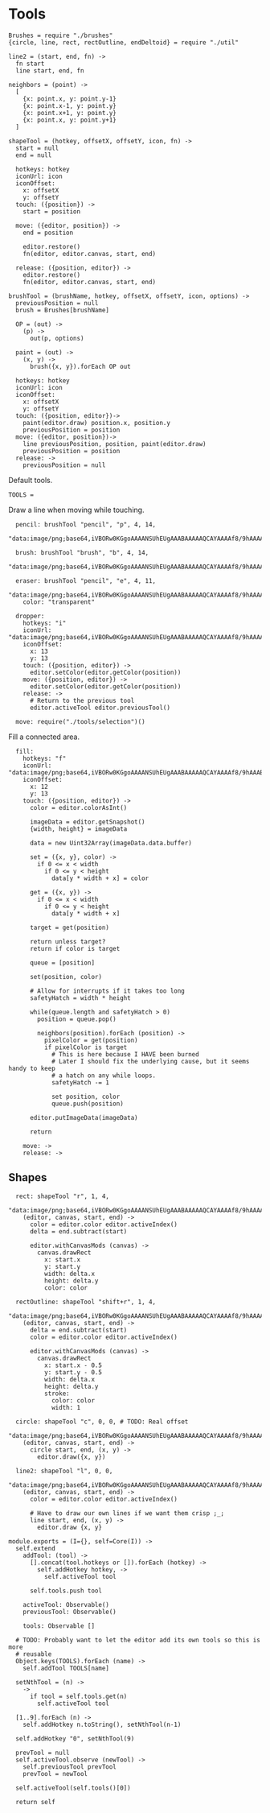 Tools
=====

    Brushes = require "./brushes"
    {circle, line, rect, rectOutline, endDeltoid} = require "./util"

    line2 = (start, end, fn) ->
      fn start
      line start, end, fn

    neighbors = (point) ->
      [
        {x: point.x, y: point.y-1}
        {x: point.x-1, y: point.y}
        {x: point.x+1, y: point.y}
        {x: point.x, y: point.y+1}
      ]

    shapeTool = (hotkey, offsetX, offsetY, icon, fn) ->
      start = null
      end = null

      hotkeys: hotkey
      iconUrl: icon
      iconOffset:
        x: offsetX
        y: offsetY
      touch: ({position}) ->
        start = position

      move: ({editor, position}) ->
        end = position

        editor.restore()
        fn(editor, editor.canvas, start, end)

      release: ({position, editor}) ->
        editor.restore()
        fn(editor, editor.canvas, start, end)

    brushTool = (brushName, hotkey, offsetX, offsetY, icon, options) ->
      previousPosition = null
      brush = Brushes[brushName]

      OP = (out) ->
        (p) ->
          out(p, options)

      paint = (out) ->
        (x, y) ->
          brush({x, y}).forEach OP out

      hotkeys: hotkey
      iconUrl: icon
      iconOffset:
        x: offsetX
        y: offsetY
      touch: ({position, editor})->
        paint(editor.draw) position.x, position.y
        previousPosition = position
      move: ({editor, position})->
        line previousPosition, position, paint(editor.draw)
        previousPosition = position
      release: ->
        previousPosition = null

Default tools.

    TOOLS =

Draw a line when moving while touching.

      pencil: brushTool "pencil", "p", 4, 14,
        "data:image/png;base64,iVBORw0KGgoAAAANSUhEUgAAABAAAAAQCAYAAAAf8/9hAAAA5klEQVQ4T5VTuw2DMBB9LmkZg54ZGCDpHYkJYBBYATcUSKnSwAy0iDFoKR0fDgiMDc5JLvy59969OzPchzSesP3+sLFgySoMweMYou/xmWe81VKx5d0CyCQBoghoGgiV/JombwDNzjkwjsAw/A8gswwgBWm6VPdU7L4laPa6BsrSyX6oxTBQ7munO1v9LgCv2ldCWxcWgDV4EDjZbQq0dDKv65ytuxokKdtWO08AagkhTr2/BiD2otBv8hyMurCbPHNaTQ8OBjJScZFs9eChTKMwB8byT5ajkwIC8E22AvyY7j7ZJugLVIZ5EV8R1SQAAAAASUVORK5CYII="

      brush: brushTool "brush", "b", 4, 14,
        "data:image/png;base64,iVBORw0KGgoAAAANSUhEUgAAABAAAAAQCAYAAAAf8/9hAAAABGdBTUEAAK/INwWK6QAAAKBJREFUeJytkrsRgzAQRFeME6UXXwVUogKoRB2JmAagEEqBcB0ge/Dw0cm2ZpTd7tuTFqg/zBcA0NSKkwg6719G1WJSlUnkI4XZgCGQql+tQKoCbYt+WWrB2SDGA92aYKMD/6dbEjCJAPP8A73wbe5OnAuDYV1LsyfkEMgYi4W5ciW56Zxzt/THBR2YJmAcbXn34s77d+dh6Ps+2tlw8eGedfBU8rnbDOMAAAAASUVORK5CYII="

      eraser: brushTool "pencil", "e", 4, 11,
        "data:image/png;base64,iVBORw0KGgoAAAANSUhEUgAAABAAAAAQCAYAAAAf8/9hAAAABGdBTUEAAK/INwWK6QAAAIdJREFUeJzNUsERwCAIw15n031wDt0Hl0s/9VoF9NnmZzRBCERfI2zusdOtDABmopRGVoRCrdviADNMiADM6L873Mql2NYiw3E2WItzVi2dSuw8JBHNvQyegcU4vmjNFesWZrHFTSlYQ/RhRDgatKZFnXPy7zMIoVaYa3fH5i3PTHira4r/gQv1W1E4p9FksQAAAABJRU5ErkJggg==",
        color: "transparent"

      dropper:
        hotkeys: "i"
        iconUrl: "data:image/png;base64,iVBORw0KGgoAAAANSUhEUgAAABAAAAAQCAYAAAAf8/9hAAAABGdBTUEAAK/INwWK6QAAAH1JREFUeJztjrsNhDAUBIfLTOiYsiClCHdEDUT0Q0rscElY3QkJOD4hI1nye/aOFm5S/Ny1sd/l43AdAqoq6hDWsr8aqIsRgLYsKcbRbzpq4wb0OQPQTJNXh+E18ulilFLyfBopJZmzEn+WhuGy5NvklWxKrgpYgrclFj3DDPqoerGlCYunAAAAAElFTkSuQmCC"
        iconOffset:
          x: 13
          y: 13
        touch: ({position, editor}) ->
          editor.setColor(editor.getColor(position))
        move: ({position, editor}) ->
          editor.setColor(editor.getColor(position))
        release: ->
          # Return to the previous tool
          editor.activeTool editor.previousTool()

      move: require("./tools/selection")()

Fill a connected area.

      fill:
        hotkeys: "f"
        iconUrl: "data:image/png;base64,iVBORw0KGgoAAAANSUhEUgAAABAAAAAQCAYAAAAf8/9hAAABCklEQVQ4T52TPRKCMBCFX0pbj+HY0tJKY+UB8AqchCuYXofCRs9gy3ADW1rKmLeQTIBEZ0wTwu779idZhfQygUml3FIGikPb8ux5MUDM+S9AWAIjRrNNZYDLdov7MEiqx80G576PQqIAJ75NgJMFXPMc6vlcQZYAI842unq/YQ4HoKrGho1iqLqeQWadZuSyLKG1FmeWwMjY7QDCJlAIcQAj4iyDfr1kp4gggVgb9nsPUkXhs1gBJBpX1wFtC20BrpmSjS0pDbD1h8uJeQu+pKaJAmgfy5icQzH/sani9HgkAWLnLTAi0+YeiFmu+QXwEH5EHpAx7EFwld+GybVjOVTJdzBrYOKwGqoP9IV4EbRDWfEAAAAASUVORK5CYII="
        iconOffset:
          x: 12
          y: 13
        touch: ({position, editor}) ->
          color = editor.colorAsInt()

          imageData = editor.getSnapshot()
          {width, height} = imageData

          data = new Uint32Array(imageData.data.buffer)

          set = ({x, y}, color) ->
            if 0 <= x < width
              if 0 <= y < height
                data[y * width + x] = color

          get = ({x, y}) ->
            if 0 <= x < width
              if 0 <= y < height
                data[y * width + x]

          target = get(position)

          return unless target?
          return if color is target

          queue = [position]

          set(position, color)

          # Allow for interrupts if it takes too long
          safetyHatch = width * height

          while(queue.length and safetyHatch > 0)
            position = queue.pop()

            neighbors(position).forEach (position) ->
              pixelColor = get(position)
              if pixelColor is target
                # This is here because I HAVE been burned
                # Later I should fix the underlying cause, but it seems handy to keep
                # a hatch on any while loops.
                safetyHatch -= 1

                set position, color
                queue.push(position)

          editor.putImageData(imageData)

          return

        move: ->
        release: ->

Shapes
------

      rect: shapeTool "r", 1, 4,
        "data:image/png;base64,iVBORw0KGgoAAAANSUhEUgAAABAAAAAQCAYAAAAf8/9hAAAAK0lEQVQ4T2NkoBAwUqifYfAY8J9MrzDCvDBqAAPDMAgDMpMBwyBKymR7AQAp1wgR44q8HgAAAABJRU5ErkJggg=="
        (editor, canvas, start, end) ->
          color = editor.color editor.activeIndex()
          delta = end.subtract(start)

          editor.withCanvasMods (canvas) ->
            canvas.drawRect
              x: start.x
              y: start.y
              width: delta.x
              height: delta.y
              color: color

      rectOutline: shapeTool "shift+r", 1, 4,
        "data:image/png;base64,iVBORw0KGgoAAAANSUhEUgAAABAAAAAQCAYAAAAf8/9hAAAAN0lEQVQ4T2NkoBAwUqifgWoG/CfTJYwwF4AMINU1YD2jBgy7MCAnLcHTATmawXpITX0YFlFsAADRBBIRAZEL0wAAAABJRU5ErkJggg=="
        (editor, canvas, start, end) ->
          delta = end.subtract(start)
          color = editor.color editor.activeIndex()

          editor.withCanvasMods (canvas) ->
            canvas.drawRect
              x: start.x - 0.5
              y: start.y - 0.5
              width: delta.x
              height: delta.y
              stroke:
                color: color
                width: 1

      circle: shapeTool "c", 0, 0, # TODO: Real offset
        "data:image/png;base64,iVBORw0KGgoAAAANSUhEUgAAABAAAAAQCAYAAAAf8/9hAAAAVklEQVQ4T2NkwA7+YxFmxKYUXRCmEZtirHLICkEKsNqCZjOKOpgGYjXDzIKrp4oBpNqO4gqQC0YNgAQJqeFA3WjESBw48gdWdVTNC8gWk50bCbgeUxoAvXwcEQnwKSYAAAAASUVORK5CYII="
        (editor, canvas, start, end) ->
          circle start, end, (x, y) ->
            editor.draw({x, y})

      line2: shapeTool "l", 0, 0,
        "data:image/png;base64,iVBORw0KGgoAAAANSUhEUgAAABAAAAAQCAYAAAAf8/9hAAAAV0lEQVQ4T6XSyQ0AIAgEQOm/aIWHxoNzJTG+GASk9hnE+Z2P3FDMRBjZK0PI/fQyovVeQqzhpRFv+ikkWl+IRID8DRfJAC6SBUykAqhIFXgQBDgQFFjIAMAADxGQlO+iAAAAAElFTkSuQmCC"
        (editor, canvas, start, end) ->
          color = editor.color editor.activeIndex()

          # Have to draw our own lines if we want them crisp ;_;
          line start, end, (x, y) ->
            editor.draw {x, y}

    module.exports = (I={}, self=Core(I)) ->
      self.extend
        addTool: (tool) ->
          [].concat(tool.hotkeys or []).forEach (hotkey) ->
            self.addHotkey hotkey, ->
              self.activeTool tool

          self.tools.push tool

        activeTool: Observable()
        previousTool: Observable()

        tools: Observable []

      # TODO: Probably want to let the editor add its own tools so this is more
      # reusable
      Object.keys(TOOLS).forEach (name) ->
        self.addTool TOOLS[name]

      setNthTool = (n) ->
        ->
          if tool = self.tools.get(n)
            self.activeTool tool

      [1..9].forEach (n) ->
        self.addHotkey n.toString(), setNthTool(n-1)

      self.addHotkey "0", setNthTool(9)

      prevTool = null
      self.activeTool.observe (newTool) ->
        self.previousTool prevTool
        prevTool = newTool

      self.activeTool(self.tools()[0])

      return self
